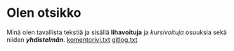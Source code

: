 # Olen otsikko
Minä olen tavallista tekstiä ja sisällä **lihavoituja** ja *kursivoituja* osuuksia sekä niiden ***yhdistelmän***.
[komentorivi.txt](https://github.com/laurelcrelia/ot-harjoitustyo/blob/master/laskarit/viikko1/komentorivi.txt)
[gitlog.txt](https://github.com/laurelcrelia/ot-harjoitustyo/blob/master/laskarit/viikko1/gitlog.txt)
